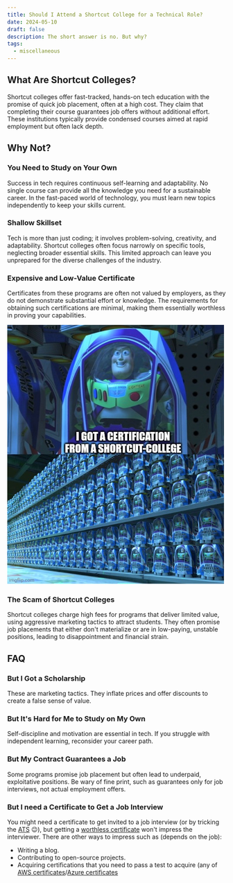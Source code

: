 ```yaml
---
title: Should I Attend a Shortcut College for a Technical Role?
date: 2024-05-10
draft: false 
description: The short answer is no. But why?
tags:
  - miscellaneous
---
```


## What Are Shortcut Colleges?
Shortcut colleges offer fast-tracked, hands-on tech education with the promise of quick job placement, often at a high cost. They claim that completing their course guarantees job offers without additional effort. These institutions typically provide condensed courses aimed at rapid employment but often lack depth.

## Why Not?
### You Need to Study on Your Own
Success in tech requires continuous self-learning and adaptability. No single course can provide all the knowledge you need for a sustainable career. In the fast-paced world of technology, you must learn new topics independently to keep your skills current.

### Shallow Skillset
Tech is more than just coding; it involves problem-solving, creativity, and adaptability. Shortcut colleges often focus narrowly on specific tools, neglecting broader essential skills. This limited approach can leave you unprepared for the diverse challenges of the industry.

### Expensive and Low-Value Certificate
Certificates from these programs are often not valued by employers, as they do not demonstrate substantial effort or knowledge. The requirements for obtaining such certifications are minimal, making them essentially worthless in proving your capabilities.

![Buzz Lightyear Clones](img/buzz_lightyear_clones_i_got_certification_from_shortcut_college.jpg)

### The Scam of Shortcut Colleges
Shortcut colleges charge high fees for programs that deliver limited value, using aggressive marketing tactics to attract students. They often promise job placements that either don't materialize or are in low-paying, unstable positions, leading to disappointment and financial strain.

## FAQ
### But I Got a Scholarship
These are marketing tactics. They inflate prices and offer discounts to create a false sense of value.

### But It's Hard for Me to Study on My Own
Self-discipline and motivation are essential in tech. If you struggle with independent learning, reconsider your career path.

### But My Contract Guarantees a Job
Some programs promise job placement but often lead to underpaid, exploitative positions. Be wary of fine print, such as guarantees only for job interviews, not actual employment offers.

### But I need a Certificate to Get a Job Interview 
You might need a certificate to get invited to a job interview (or by tricking the [ATS](https://en.m.wikipedia.org/wiki/Applicant_tracking_system) 😉), but getting a [worthless certificate](#expensive-and-low-value-certificate) won't impress the interviewer.
There are other ways to impress such as (depends on the job):
- Writing a blog.
- Contributing to open-source projects.
- Acquiring certifications that you need to pass a test to acquire (any of [AWS certificates](https://aws.amazon.com/certification/)/[Azure certificates](https://learn.microsoft.com/en-us/credentials/browse/?credential_types=applied%20skills%2Ccertification&terms=azure)
